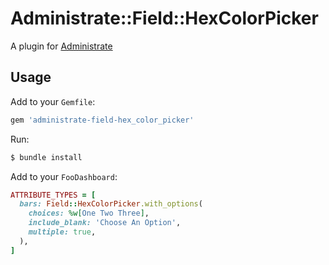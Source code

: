 # Administrate::Field::HexColorPicker

A plugin for [Administrate](https://github.com/thoughtbot/administrate)

## Usage

Add to your `Gemfile`:

```ruby
gem 'administrate-field-hex_color_picker'
```

Run:

```bash
$ bundle install
```

Add to your `FooDashboard`:
```ruby
ATTRIBUTE_TYPES = [
  bars: Field::HexColorPicker.with_options(
    choices: %w[One Two Three],
    include_blank: 'Choose An Option',
    multiple: true,
  ),
]
```

